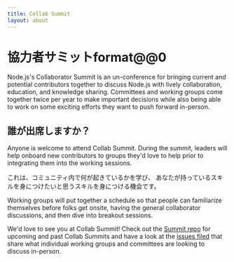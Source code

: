 ```yaml
---
title: Collab Summit
layout: about
---
```


# 協力者サミットformat@@0

Node.js's Collaborator Summit is an un-conference for bringing current and
potential contributors together to discuss Node.js with lively collaboration,
education, and knowledge sharing. Committees and working groups come together
twice per year to make important decisions while also being able to work on some
exciting efforts they want to push forward in-person.

## 誰が出席しますか？

Anyone is welcome to attend Collab Summit. During the
summit, leaders will help onboard new contributors to groups they'd love to help
prior to integrating them into the working sessions.

これは、コミュニティ内で何が起きているかを学び、
あなたが持っているスキルを身につけたいと思うスキルを身につける機会です。

Working groups will put together a schedule so that people can
familiarize themselves before folks get onsite, having the general collaborator
discussions, and then dive into breakout sessions.

We'd love to see you at Collab Summit! Check out the [Summit repo](https://github.com/nodejs/summit)
for upcoming and past Collab Summits and have a look at the
[issues filed](https://github.com/nodejs/summit/issues) that share what
individual working groups and committees are looking to discuss in-person.
